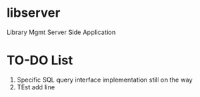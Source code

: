 # libserver
Library Mgmt Server Side Application

# TO-DO List
1. Specific SQL query interface implementation still on the way
2. TEst add line
